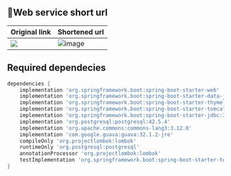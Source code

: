 ## 🔗Web service short url

|Original link| Shortened url|
|-----------|--------|
 ![](https://github.com/dcct0r/short-url/assets/111187206/f11522ab-cbbe-4b51-bca1-a5179cbf8c78) | ![image](https://github.com/dcct0r/short-url/assets/111187206/2fa26ce9-3e53-4e64-98e0-c5fb6a1a843c)





## Required dependecies
```gradle
dependencies {
    implementation 'org.springframework.boot:spring-boot-starter-web'
    implementation 'org.springframework.boot:spring-boot-starter-data-jpa'
    implementation 'org.springframework.boot:spring-boot-starter-thymeleaf'
    implementation 'org.springframework.boot:spring-boot-starter-tomcat:3.1.3'
    implementation 'org.springframework.boot:spring-boot-starter-jdbc:3.1.3'
    implementation 'org.postgresql:postgresql:42.5.4'
    implementation 'org.apache.commons:commons-lang3:3.12.0'
    implementation 'com.google.guava:guava:32.1.2-jre'
    compileOnly 'org.projectlombok:lombok'
    runtimeOnly 'org.postgresql:postgresql'
    annotationProcessor 'org.projectlombok:lombok'
    testImplementation 'org.springframework.boot:spring-boot-starter-test'
}
```
